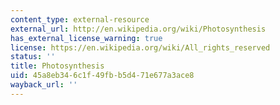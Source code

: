 ```yaml
---
content_type: external-resource
external_url: http://en.wikipedia.org/wiki/Photosynthesis
has_external_license_warning: true
license: https://en.wikipedia.org/wiki/All_rights_reserved
status: ''
title: Photosynthesis
uid: 45a8eb34-6c1f-49fb-b5d4-71e677a3ace8
wayback_url: ''
---
```

